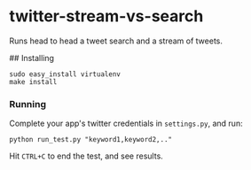 twitter-stream-vs-search
========================

Runs head to head a tweet search and a stream of tweets.


## Installing

```
sudo easy_install virtualenv
make install
```

### Running

Complete your app's twitter credentials in `settings.py`, and run:

```
python run_test.py "keyword1,keyword2,.."
````

Hit `CTRL+C` to end the test, and see results.
